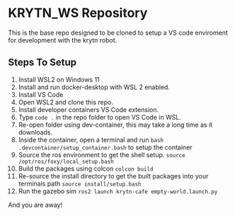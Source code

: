 # KRYTN_WS Repository

This is the base repo designed to be cloned to setup a VS code enviroment for development with the krytn robot. 

## Steps To Setup

1. Install WSL2 on Windows 11
2. Install and run docker-desktop with WSL 2 enabled.
3. Install VS Code
3. Open WSL2 and clone this repo.
4. Install developer containers VS Code extension.
5. Type `code .` in the repo folder to open VS Code in WSL. 
6. Re-open folder using dev-container, this may take a long time as it downloads.
7. Inside the container, open a terminal and run `bash .devcontainer/setup_container.bash` to setup the container
8. Source the ros environment to get the shell setup.
`source /opt/ros/foxy/local_setup.bash`
9. Build the packages using colcon
`colcon build`
10. Re-source the install directory to get the built packages into your terminals path
`source install/setup.bash`
11. Run the gazebo sim
`ros2 launch krytn-cafe empty-world.launch.py`

And you are away! 
